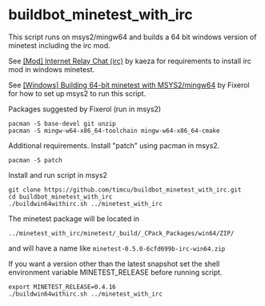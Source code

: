 # buildbot_minetest_with_irc

This script runs on msys2/mingw64 and builds a 64 bit windows version of minetest including the irc mod. 

See [\[Mod\] Internet Relay Chat (irc)](https://forum.minetest.net/viewtopic.php?f=11&t=3905&sid=1544b6daaac3a36c36646fceb2f0ac73&start=100#p213180) by kaeza for requirements to install irc mod in windows minetest.

See [\[Windows\] Building 64-bit minetest with MSYS2/mingw64](https://forum.minetest.net/viewtopic.php?f=42&t=17797) by Fixerol for how to set up msys2 to run this script.

Packages suggested by Fixerol (run in msys2)
```
pacman -S base-devel git unzip
pacman -S mingw-w64-x86_64-toolchain mingw-w64-x86_64-cmake
```
Additional requirements. Install "patch" using pacman in msys2.
```
pacman -S patch
```
Install and run script in msys2
```
git clone https://github.com/timcu/buildbot_minetest_with_irc.git
cd buildbot_minetest_with_irc
./buildwin64withirc.sh ../minetest_with_irc
```
The minetest package will be located in 
```
../minetest_with_irc/minetest/_build/_CPack_Packages/win64/ZIP/
```
and will have a name like `minetest-0.5.0-6cfd699b-irc-win64.zip`

If you want a version other than the latest snapshot set the shell environment variable MINETEST_RELEASE before running script.
```
export MINETEST_RELEASE=0.4.16
./buildwin64withirc.sh ../minetest_with_irc
```


